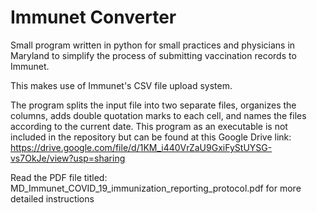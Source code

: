 # Immunet Converter


Small program written in python for small practices and physicians in Maryland to simplify the process of submitting vaccination records to Immunet. 

This makes use of Immunet's CSV file upload system. 

The program splits the input file into two separate files, organizes the columns, adds double quotation marks to each cell, and names the files according to the current date. 
This program as an executable is not included in the repository but can be found at this Google Drive link: https://drive.google.com/file/d/1KM_i440VrZaU9GxiFyStUYSG-vs7OkJe/view?usp=sharing

Read the PDF file titled: MD_Immunet_COVID_19_immunization_reporting_protocol.pdf for more detailed instructions 
